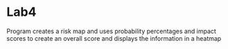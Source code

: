 # Lab4
Program creates a risk map and uses probability percentages and impact scores to create an overall score and displays the information in a heatmap  
